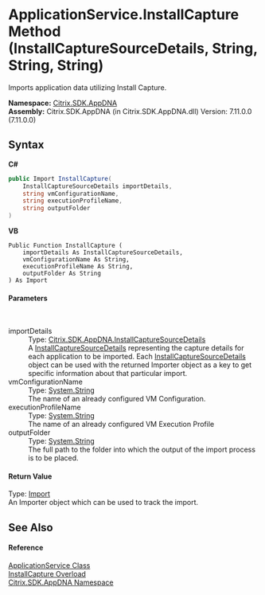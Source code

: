 # ApplicationService.InstallCapture Method (InstallCaptureSourceDetails, String, String, String)
 

Imports application data utilizing Install Capture.

**Namespace:**&nbsp;[Citrix.SDK.AppDNA](index.md)<br />**Assembly:**&nbsp;Citrix.SDK.AppDNA (in Citrix.SDK.AppDNA.dll) Version: 7.11.0.0 (7.11.0.0)

## Syntax

**C#**
```csharp
public Import InstallCapture(
	InstallCaptureSourceDetails importDetails,
	string vmConfigurationName,
	string executionProfileName,
	string outputFolder
)
```

**VB**
```vbnet
Public Function InstallCapture ( 
	importDetails As InstallCaptureSourceDetails,
	vmConfigurationName As String,
	executionProfileName As String,
	outputFolder As String
) As Import
```


#### Parameters
&nbsp;<dl><dt>importDetails</dt><dd>Type: <a href="df8a3890-8c6e-59f4-1152-dfdd9a4a18c0">Citrix.SDK.AppDNA.InstallCaptureSourceDetails</a><br />A <a href="df8a3890-8c6e-59f4-1152-dfdd9a4a18c0">InstallCaptureSourceDetails</a> representing the capture details for each application to be imported. Each <a href="df8a3890-8c6e-59f4-1152-dfdd9a4a18c0">InstallCaptureSourceDetails</a> object can be used with the returned Importer object as a key to get specific information about that particular import.</dd><dt>vmConfigurationName</dt><dd>Type: <a href="http://msdn2.microsoft.com/en-us/library/s1wwdcbf" target="_blank">System.String</a><br />The name of an already configured VM Configuration.</dd><dt>executionProfileName</dt><dd>Type: <a href="http://msdn2.microsoft.com/en-us/library/s1wwdcbf" target="_blank">System.String</a><br />The name of an already configured VM Execution Profile</dd><dt>outputFolder</dt><dd>Type: <a href="http://msdn2.microsoft.com/en-us/library/s1wwdcbf" target="_blank">System.String</a><br />The full path to the folder into which the output of the import process is to be placed.</dd></dl>

#### Return Value
Type: <a href="45bef3fc-5396-1e03-f577-fb7fe3ec23f9">Import</a><br />An Importer object which can be used to track the import.

## See Also


#### Reference
<a href="4190f2b6-31d1-9744-132e-b12e165db1a3">ApplicationService Class</a><br /><a href="d2d8eeff-0028-ae87-808d-17d86ed22004">InstallCapture Overload</a><br /><a href="fe2d265b-410b-8b11-1eb4-a790e0b062bf">Citrix.SDK.AppDNA Namespace</a><br />